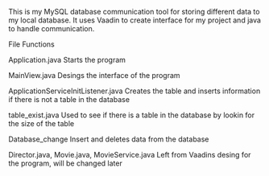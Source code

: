 
This is my MySQL database communication tool for storing different data to my local database. It uses Vaadin to create interface for my project and java to handle communication.

File Functions

Application.java
    Starts the program

MainView.java
  Desings the interface of the program

ApplicationServiceInitListener.java
  Creates the table and inserts information if there is not a table in the       database

table_exist.java
  Used to see if there is a table in the database by lookin for the size of the table

Database_change
    Insert and deletes data from the database

Director.java, Movie.java, MovieService.java
  Left from Vaadins desing for the program, will be changed later

